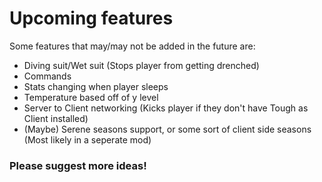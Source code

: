 # Upcoming features

Some features that may/may not be added in the future are:
- Diving suit/Wet suit (Stops player from getting drenched)
- Commands
- Stats changing when player sleeps
- Temperature based off of y level
- Server to Client networking (Kicks player if they don't have Tough as Client installed)
- (Maybe) Serene seasons support, or some sort of client side seasons (Most likely in a seperate mod)

### Please suggest more ideas!
